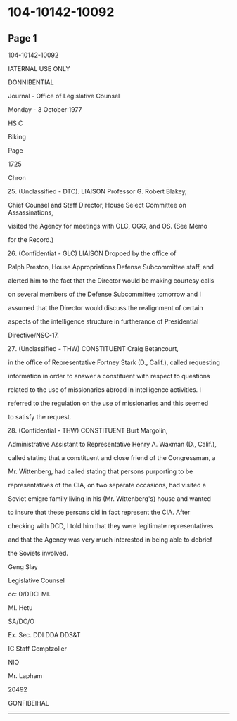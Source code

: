 # 104-10142-10092

## Page 1

104-10142-10092

IATERNAL USE ONLY

DONNIBENTIAL

Journal - Office of Legislative Counsel

Monday - 3 October 1977

HS C

Biking

Page

1725

Chron

25. (Unclassified - DTC). LIAISON Professor G. Robert Blakey,

Chief Counsel and Staff Director, House Select Committee on Assassinations,

visited the Agency for meetings with OLC, OGG, and OS. (See Memo

for the Record.)

26. (Confidentiat - GLC) LIAISON Dropped by the office of

Ralph Preston, House Appropriations Defense Subcommittee staff, and

alerted him to the fact that the Director would be making courtesy calls

on several members of the Defense Subcommittee tomorrow and I

assumed that the Director would discuss the realignment of certain

aspects of the intelligence structure in furtherance of Presidential

Directive/NSC-17.

27. (Unclassified - THW) CONSTITUENT Craig Betancourt,

in the office of Representative Fortney Stark (D., Calif.), called requesting

information in order to answer a constituent with respect to questions

related to the use of missionaries abroad in intelligence activities. I

referred to the regulation on the use of missionaries and this seemed

to satisfy the request.

28. (Confidential - THW) CONSTITUENT Burt Margolin,

Administrative Assistant to Representative Henry A. Waxman (D., Calif.),

called stating that a constituent and close friend of the Congressman, a

Mr. Wittenberg, had called stating that persons purporting to be

representatives of the CIA, on two separate occasions, had visited a

Soviet emigre family living in his (Mr. Wittenberg's) house and wanted

to insure that these persons did in fact represent the CIA. After

checking with DCD, I told him that they were legitimate representatives

and that the Agency was very much interested in being able to debrief

the Soviets involved.

Geng Slay

Legislative Counsel

cc: 0/DDCI MI.

MI. Hetu

SA/DO/O

Ex. Sec. DDI DDA DDS&T

IC Staff Comptzoller

NIO

Mr. Lapham

20492

GONFIBEIHAL

---

